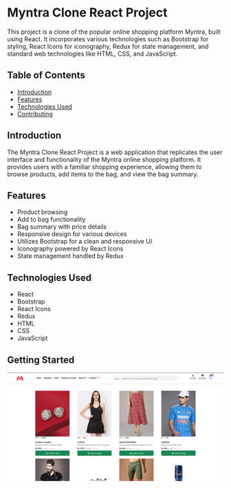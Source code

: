# Myntra Clone React Project

This project is a clone of the popular online shopping platform Myntra, built using React. It incorporates various technologies such as Bootstrap for styling, React Icons for iconography, Redux for state management, and standard web technologies like HTML, CSS, and JavaScript.

## Table of Contents
- [Introduction](#introduction)
- [Features](#features)
- [Technologies Used](#technologies-used)
- [Contributing](#contributing)

## Introduction

The Myntra Clone React Project is a web application that replicates the user interface and functionality of the Myntra online shopping platform. It provides users with a familiar shopping experience, allowing them to browse products, add items to the bag, and view the bag summary.

## Features

- Product browsing
- Add to bag functionality
- Bag summary with price details
- Responsive design for various devices
- Utilizes Bootstrap for a clean and responsive UI
- Iconography powered by React Icons
- State management handled by Redux

## Technologies Used

- React
- Bootstrap
- React Icons
- Redux
- HTML
- CSS
- JavaScript

## Getting Started
![GitHub Logo](https://github.com/Kumar-AyushD/Myntra-clone-react/blob/main/img.png)
